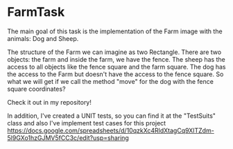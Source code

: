 # FarmTask
The main goal of this task is the implementation of the Farm image with the animals: Dog and Sheep. 

The structure of the Farm we can imagine as two Rectangle. There are two objects: the farm and inside the farm, we have the fence.
The sheep has the access to all objects like the fence square and the farm square. 
The dog has the access to the Farm but doesn't have the access to the fence square.
So what we will get if we call the method "move" for the dog with the fence square coordinates? 

Check it out in my repository!

In addition, I've created a UNIT tests, so you can find it at the "TestSuits" class
and also I've implement test cases for this project 
https://docs.google.com/spreadsheets/d/10qzkXc4RldXtagCq9XITZdm-5l9GXo1hzGJMV5fCC3c/edit?usp=sharing
